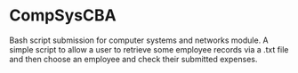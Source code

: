 # CompSysCBA
Bash script submission for computer systems and networks module.
A simple script to allow a user to retrieve some employee records via a .txt file and then choose an employee and check their submitted expenses.
